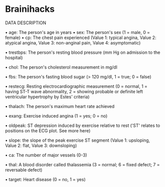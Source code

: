 # Brainihacks

DATA DESCRIPTION

•    age: The person's age in years
•    sex: The person's sex (1 = male, 0 = female)
•    cp: The chest pain experienced (Value 1: typical angina, Value 2: atypical angina, Value 3: non-anginal pain, Value 4: asymptomatic)

•    trestbps: The person's resting blood pressure (mm Hg on admission to the hospital)

•    chol: The person's cholesterol measurement in mg/dl

•    fbs: The person's fasting blood sugar (> 120 mg/dl, 1 = true; 0 = false)

•    restecg: Resting electrocardiographic measurement (0 = normal, 1 = having ST-T wave abnormality, 2 = showing probable or definite left ventricular hypertrophy by Estes' criteria)

•    thalach: The person's maximum heart rate achieved

•    exang: Exercise induced angina (1 = yes; 0 = no)

•    oldpeak: ST depression induced by exercise relative to rest ('ST' relates to positions on the ECG plot. See more here)

•    slope: the slope of the peak exercise ST segment (Value 1: upsloping, Value 2: flat, Value 3: downsloping)

•    ca: The number of major vessels (0-3)

•    thal: A blood disorder called thalassemia (3 = normal; 6 = fixed defect; 7 = reversable defect)

•    target: Heart disease (0 = no, 1 = yes)

